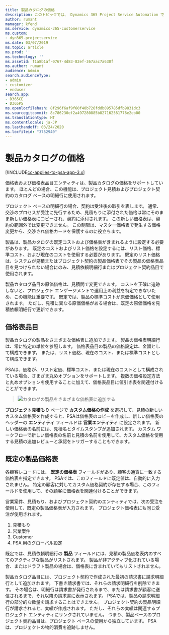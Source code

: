 ```yaml
---
title: 製品カタログの価格
description: このトピックでは、 Dynamics 365 Project Service Automation で製品カタログの価格がどのように機能するかについて説明します (PSA)。
author: rumant
manager: kfend
ms.service: dynamics-365-customerservice
ms.custom:
- dyn365-projectservice
ms.date: 03/07/2019
ms.topic: article
ms.prod: ''
ms.technology: ''
ms.assetid: f1a8b1af-0767-4d83-82ef-367aac7a630f
ms.author: rumant
audience: Admin
search.audienceType:
- admin
- customizer
- enduser
search.app:
- D365CE
- D365PS
ms.openlocfilehash: 8f296f6af9f60f40b726fddb095785dfb9831dc3
ms.sourcegitcommit: 8c786230ef2a497280885b827162561776e2eb00
ms.translationtype: HT
ms.contentlocale: ja-JP
ms.lasthandoff: 03/24/2020
ms.locfileid: "3752940"
---
```

# <a name="product-catalog-pricing"></a>製品カタログの価格 

[!INCLUDE[cc-applies-to-psa-app-3.x](../includes/cc-applies-to-psa-app-3x.md)]


価格表および価格表品目エンティティは、製品カタログの価格をサポートしています。 ほとんどの場合、この機能は、プロジェクト見積およびプロジェクト契約のカタログ ベースの明細行に使用されます。

プロジェクト ベースの明細行の場合、契約は受注後の取引を表します。 通常、交渉のプロセスが受注に先行するため、見積もりに添付された価格は常にそのまま新しい価格表にコピーされ、契約に添付されます。 この新しい価格表は、契約の範囲外では変更できません。 この制限は、マスター価格表で発生する価格変更から、交渉され価格カードを保護するのに役立ちます。

製品は、製品カタログの既定コストおよび価格表が含まれるように設定する必要があります。 既定のコストおよびリスト価格を設定するには、リスト価格、標準コスト、および現在のコストを使用する必要があります。 既定のリスト価格は、システムが見積またはプロジェクト契約の製品価格表でその製品の価格表品目を見つけられない場合にのみ、見積依頼明細行またはプロジェクト契約品目で使用されます。

製品カタログ品目の原価価格は、見積間で変更できます。 コストを正確に追跡しないと、プロジェクト エンゲージメントで運用上の利益を特定できないため、この機能は重要です。 既定では、製品の標準コストが原価価格として使用されます。 ただし、見積に異なる原価価格がある場合は、既定の原価価格を見積依頼明細行で更新できます。

## <a name="price-list-items"></a>価格表品目

製品カタログの製品をさまざまな価格表に追加できます。 製品の価格表明細行は、常に特定の単位を参照します。 価格表品目の製品の価格設定は、金額として構成できます。 または、リスト価格、現在のコスト、または標準コストとして構成できます。

PSAは、価格が、リスト定価、標準コスト、または現在のコストとして構成されている場合、さまざま丸めオプションをサポートします。 複数の価格設定方法と丸めオプションを使用することに加えて、価格表品目に値引き表を関連付けることができます。 

> ![カタログの製品をさまざまな価格表に追加する](media/basic-guide-16.png)

**プロジェクト見積もり** ページで **カスタム価格の作成** を選択して、見積の新しいカスタム価格表を作成すると、PSAは価格表のコピーを作成し、新しい価格表のヘッダーの **エンティティ** フィールドは **営業エンティティ** に設定されます。 新しい価格表の名前には、見積名とタイムスタンプが追加されます。 カスタム ワークフローで新しい価格表の名前と見積の名前を使用して、カスタム価格を使用する見積の追加レビューと承認をトリガーすることもできます。

 
## <a name="default-product-price-list"></a>既定の製品価格表
各顧客レコードには、 **既定の価格表** フィールドがあり、顧客の通貨に一致する価格表を指定できます。 PSAでは、このフィールドに既定値は、自動的に入力されません。 特定の顧客に対してカスタム価格契約が存在する場合、このフィールドを使用して、その顧客に価格表を関連付けることができます。

営業案件、見積もり、およびプロジェクト契約のエンティティでは、次の受注を使用して、既定の製品価格表が入力されます。 プロジェクト価格表にも同じ受注が使用されます。

1.  見積もり
2.  営業案件
3.  Customer
4.  PSA 用のグローバル設定

既定では、見積依頼明細行の **製品** フィールドには、見積の製品価格表内のすべてのアクティブな製品がリストされます。 製品が非アクティブ化されている場合、またはドラフト製品の場合は、価格表に含まれていてもリストされません。 

製品カタログ品目には、プロジェクト契約で作成された最初の請求書に請求明細行として追加されます。 下書き請求書では、それらの請求明細行を削除できます。 その場合は、明細行は請求書が発行されるまで、または請求書が顧客に送信されるまで、それ以降の請求書に表示されます。 PSAでは、製品の請求明細行の部分的な数量を請求することはできません。 プロジェクト契約の製品明細行が請求されると、実績が作成されます。 ただし、それらの実績は関連するプロジェクト エンティティにリンクされていません。 つまり、製品ベースのプロジェクト契約品目は、プロジェクト ベースの使用から独立しています。 PSAは、プロジェクトの物的消費を追跡しません。
